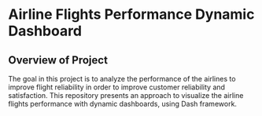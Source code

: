 # Airline Flights Performance Dynamic Dashboard
## Overview of Project
The goal in this project is to analyze the performance of the airlines to improve flight reliability in order to improve customer reliability and satisfaction. This repository presents an approach to visualize the airline flights performance with dynamic dashboards, using Dash framework.<br>


